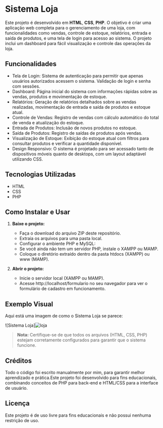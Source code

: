 
# Sistema Loja

Este projeto é desenvolvido em **HTML**, **CSS**, **PHP**. O objetivo é criar uma aplicação web completa para o gerenciamento de uma loja, com funcionalidades como vendas, controle de estoque, relatórios, entrada e saída de produtos, e uma tela de login para acesso ao sistema. O projeto inclui um dashboard para fácil visualização e controle das operações da loja.

## Funcionalidades

- Tela de Login: Sistema de autenticação para permitir que apenas usuários autorizados acessem o sistema. Validação de login e senha com sessões.
- Dashboard: Página inicial do sistema com informações rápidas sobre as vendas, produtos e movimentação de estoque.
- Relatórios: Geração de relatórios detalhados sobre as vendas realizadas, movimentação de entrada e saída de produtos e estoque atual.
- Controle de Vendas: Registro de vendas com cálculo automático do total de venda e atualização do estoque.
- Entrada de Produtos: Inclusão de novos produtos no estoque.
- Saída de Produtos: Registro de saídas de produtos após vendas.
- Visualização de Estoque: Exibição do estoque atual com filtros para consultar produtos e verificar a quantidade disponível.
- Design Responsivo: O sistema é projetado para ser acessado tanto de dispositivos móveis quanto de desktops, com um layout adaptável utilizando CSS.

## Tecnologias Utilizadas

- HTML
- CSS
- PHP

## Como Instalar e Usar

1. **Baixe o projeto:**

    - Faça o download do arquivo ZIP deste repositório.
    - Extraia os arquivos para uma pasta local.
    - Configurar o ambiente PHP e MySQL:
    - Se você ainda não tem um servidor PHP, instale o XAMPP ou MAMP.
    - Coloque o diretório extraído dentro da pasta htdocs (XAMPP) ou www (MAMP).

2. **Abrir o projeto:**

    - Inicie o servidor local (XAMPP ou MAMP).
    - Acesse http://localhost/formulario no seu navegador para ver o formulário de cadastro em funcionamento.

## Exemplo Visual

Aqui está uma imagem de como o Sistema Loja se parece:

![Sistema Loja]![loja](https://github.com/user-attachments/assets/fd994a5d-ea5e-40e0-9df6-46e3d9ed9fee)

> **Nota:** Certifique-se de que todos os arquivos (HTML, CSS, PHP) estejam corretamente configurados para garantir que o sistema funcione.

## Créditos
Todo o código foi escrito manualmente por mim, para garantir melhor aprendizado e prática.Este projeto foi desenvolvido para fins educacionais, combinando conceitos de PHP para back-end e HTML/CSS para a interface de usuário.

## Licença

Este projeto é de uso livre para fins educacionais e não possui nenhuma restrição de uso.


